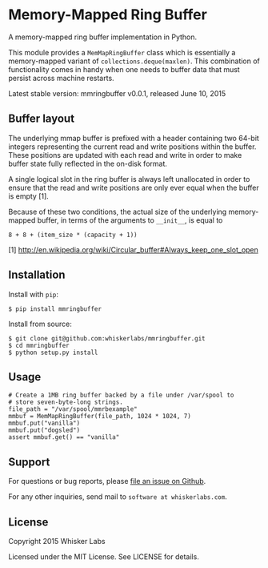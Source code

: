 # Memory-Mapped Ring Buffer

A memory-mapped ring buffer implementation in Python.

This module provides a `MemMapRingBuffer` class which is essentially a
memory-mapped variant of `collections.deque(maxlen)`. This combination
of functionality comes in handy when one needs to buffer data that
must persist across machine restarts.

Latest stable version: mmringbuffer v0.0.1, released June 10, 2015

## Buffer layout

The underlying mmap buffer is prefixed with a header containing two
64-bit integers representing the current read and write positions
within the buffer. These positions are updated with each read and
write in order to make buffer state fully reflected in the on-disk
format.

A single logical slot in the ring buffer is always left unallocated in
order to ensure that the read and write positions are only ever equal
when the buffer is empty [1].

Because of these two conditions, the actual size of the underlying
memory-mapped buffer, in terms of the arguments to `__init__`, is
equal to

    8 + 8 + (item_size * (capacity + 1))

[1] http://en.wikipedia.org/wiki/Circular_buffer#Always_keep_one_slot_open

## Installation

Install with `pip`:

    $ pip install mmringbuffer

Install from source:

    $ git clone git@github.com:whiskerlabs/mmringbuffer.git
    $ cd mmringbuffer
    $ python setup.py install

## Usage

    # Create a 1MB ring buffer backed by a file under /var/spool to
    # store seven-byte-long strings.
    file_path = "/var/spool/mmrbexample"
    mmbuf = MemMapRingBuffer(file_path, 1024 * 1024, 7)
    mmbuf.put("vanilla")
    mmbuf.put("dogsled")
    assert mmbuf.get() == "vanilla"

## Support

For questions or bug reports, please
[file an issue on Github](https://github.com/whiskerlabs/mmringbuffer/issues).

For any other inquiries, send mail to `software at whiskerlabs.com`.

## License

Copyright 2015 Whisker Labs

Licensed under the MIT License. See LICENSE for details.
